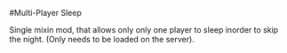 #Multi-Player Sleep

Single mixin mod, that allows only only one player to sleep inorder to skip the night. (Only needs to be loaded on the server).